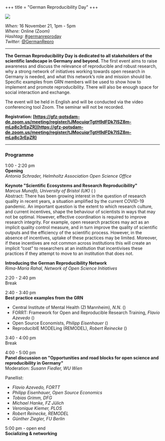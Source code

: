+++
title = "German Reproducibility Day"
+++

<img src="/images/germanreproday_header.png" style="max-width:100%">

*When:* 16 November 21, 1pm - 5pm<br>
*Where:* Online (Zoom)<br>
*Hashtag:* [#germanreproday](https://twitter.com/hashtag/germanreproday?f=live)<br>
*Twitter:* [@GermanRepro](https://twitter.com/germanrepro)<br>

----

**The German Reproducibility Day is dedicated to all stakeholders of the scientific landscape in Germany and beyond.** The first event aims to raise awareness and discuss the relevance of reproducible and robust research, why a strong network of initiatives working towards open research in Germany is needed, and what this network’s role and mission should be. Specific examples from GRN members will be used to show how to implement and promote reproducibility. There will also be enough space for social interaction and exchange.


The event will be held in English and will be conducted via the video conferencing tool Zoom. The seminar will not be recorded.

**Registration: [https://gfz-potsdam-de.zoom.us/meeting/register/tJMocuiqrTgtH9dFDk7lSZ8m-mLp8c3rEpZR](https://gfz-potsdam-de.zoom.us/meeting/register/tJMocuiqrTgtH9dFDk7lSZ8m-mLp8c3rEpZR)**

----

### Programme

1:00 - 2:20 pm<br>
**Opening** <br>
*Antonia Schrader, Helmholtz Association Open Science Office*

**Keynote "Scientific Ecosystems and Research Reproducibility"** <br>
*Marcus Munafò, University of Bristol
(UK)*
(<a href="https://www.bristol.ac.uk/people/person/Marcus-Munafo-66740539-fec3-454f-a3fa-c38a273d9154/" target="_blank" rel="noopener noreferrer" class="text-decoration-none mx-1"><i class="fas fa-globe-europe fa-sm"></i></a>
<a href="https://twitter.com/MarcusMunafo" target="_blank" rel="noopener noreferrer" class="text-decoration-none mx-1"><i class="fab fa-twitter fa-sm"></i></a>)<br>
Abstract: There has been growing interest in the question of research quality in recent years, a situation amplified by the current COVID-19 pandemic. An important question is the extent to which research culture, and current incentives, shape the behaviour of scientists in ways that may not be optimal. However, effective coordination is required to improve research integrity. For example, open research practices may act as an implicit quality control measure, and in turn improve the quality of scientific outputs and the efficiency of the scientific process. However, in the absence of incentives, uptake of these practices may be limited. Moreover, if these incentives are not common across institutions this will create an implicit “cost” to researchers at an institution that incentivises these practices if they attempt to move to an institution that does not.

**Introducing the German Reproducibility Network**<br>
*Rima-Maria Rahal, Network of Open Science Initiatives*

<span class="text-muted">2:20 - 2:40 pm<br>
Break</span>

2:40 - 3:40 pm<br>
**Best practice examples from the GRN**<br>
-  Central Institute of Mental Health (ZI Mannheim), *N.N.*
(<a href="https://www.zi-mannheim.de/en.html" target="_blank" rel="noopener noreferrer" class="text-decoration-none mx-1"><i class="fas fa-globe-europe fa-sm"></i></a>)<br>
-  FORRT: Framework for Open and Reproducible Research Training, *Flavio Azevedo*
(<a href="https://forrt.org/" target="_blank" rel="noopener noreferrer" class="text-decoration-none mx-1"><i class="fas fa-globe-europe fa-sm"></i></a>)<br>
-  Open Source Economists, *Philipp Eisenhauer*
(<a href="https://open-econ.org" target="_blank" rel="noopener noreferrer" class="text-decoration-none mx-1"><i class="fas fa-globe-europe fa-sm"></i></a>)<br>
-  ReproduciblE MODELing (REMODEL), *Robert Reinecke*
(<a href="http://remodel.global	/" target="_blank" rel="noopener noreferrer" class="text-decoration-none mx-1"><i class="fas fa-globe-europe fa-sm"></i></a>)<br>

<span class="text-muted">3:40 - 4:00 pm<br>
Break</span>

4:00 - 5:00 pm<br>
**Panel discussion on "Opportunities and road blocks for open science and reproducibility in Germany"** 
<br>
Moderation: *Susann Fiedler, WU Wien*

Panellist:<br>
-   *Flavio Azevedo, FORTT*
-   *Philipp Eisenhauer, Open Source Economics*
-   *Tobias Grimm, DFG*
-   *Michael Hanke, FZ Jülich*
-   *Veronique Kiemer, PLOS*
-   *Robert Reinecke, REMODEL*
-   *Günther Ziegler, FU Berlin*

5:00 pm - open end<br>
**Socializing & networking**
